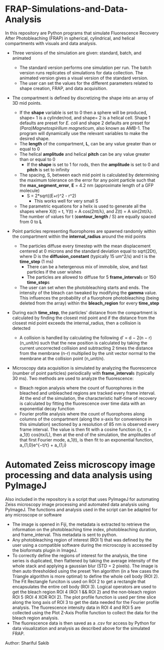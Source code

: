 # FRAP-Simulations-and-Data-Analysis
In this repository are Python programs that simulate Fluorescence Recovery After Photobleaching (FRAP) in spherical, cylindrical, and helical compartments with visuals and data analysis. 
  - Three versions of the simulation are given: standard, batch, and animated
    - The standard version performs one simulation per run. The batch version runs replicates of simulations for data collection. The animated version gives a visual version of the standard version.
    - The user can set the values for the different parameters related to shape creation, FRAP, and data acquisition.

- The compartment is defined by discretizing the shape into an array of 3D mid points. 
  - If the **shape** variable is set to 0 then a sphere will be produced, shape= 1 is a cylinder/rod, and shape= 2 is a helical cell. Shape 1 defaults are preset for _E. coli_ and shape 2 defaults are preset for _(Para)Magnetospirillum magneticum_, also known as AMB-1. The program will dynamically use the relevant variables to make the desired shape.
  - The **length** of the compartment, **L**, can be any value greater than or equal to 0
  - The helical **amplitude** and helical **pitch** can be any value greater than or equal to 0
    - If the **shape** is set to 1 for rods, then the **amplitude** is set to 0 and **pitch** is set to infinity 
  - The spacing, S, between each mid point is calculated by determining the maximum tolerance on the error for any point particle such that the **max_segment_error**, **E** = 4.2 nm (approximate length of a GFP molecule)
    - S = 2*sqrt((E+r)^2 - r^2)
      - This works well for very small S
  - The parametric equations for a helix is used to generate all the shapes where X(t) = t, Y(t) = A cos(2πt/λ), and Z(t) = A sin(2πt/λ). The number of values for t (**contour_length** / S) are equally spaced from 0 to **L**

- Point particles representing fluorophores are spawned randomly within the compartment within the **internal_radius** around the mid points 
  - The particles diffuse every timestep with the mean displacement centered at 0 microns and the standard deviation equal to sqrt(2Dt), where D is the **diffusion_constant** (typically 15 um^2/s) and t is the **time_step** (1 ms)
    - There can be a hetergenous mix of immobile, slow, and fast particles if the user wishes
    - The particles are allowed to diffuse for 5 **frame_interval**s or 150 **time_step**s
  - The user can set when the photobleaching starts and ends. The intensity of the bleach can tweaked by modifying the **gamma** value. This influences the probability of a fluorphore photobleaching (being deleted from the array) within the **bleach_region** for every **time_step**

- During each **time_step**, the particles' distance from the compartment is calculated by finding the closest mid point and if the distance from the closest mid point exceeds the internal_radius, then a collision is detected
  - A collision is handled by calculating the following d′ = d − 2(n − r)(n_unit/n) such that the new position is calculated by taking the current uncorrected collision and subtracting 2 times the distance from the membrane (n-r) multiplied by the unit vector normal to the membrane at the collision point (n_unit/n).

- Microscopy data acquisition is simulated by analyzing the fluorescence (number of point particles) periodically with **frame_interval**s (typically 30 ms). Two methods are used to analyze the fluorescence:
  - Bleach region analysis where the count of fluorophores in the bleached and unbleached regions are tracked every frame interval. At the end of the simulation, the characteristic half-time of recovery is calculated by fitting the fluorescence over time data with an exponential decay function
  - Fourier profile analysis where the count of fluorophores along columns of the compartment (along the x-axis for convenience in this simulation) sectioned by a resolution of 85 nm is observed every frame interval. The value is then fit with a cosine function i(x, t) = a_1(t) cos(πx/L), then at the end of the simulation, the amplitudes of that first Fourier mode, a_1(t), is then fit to an exponential function, a_{1,0}e^{−t/τ} + a_{1,i}  

# Automated Zeiss microscopy image processing and data analysis using PyImageJ 
Also included in the repository is a script that uses PyImageJ for automating Zeiss microscopy image processing and automated data analysis using PyImageJ. The functions and analysis used in the script can be adapted for any microscope or software
- The image is opened in Fiji, the metadata is extracted to retrieve the information on the photobleaching time index, photobleaching duration, and frame_interval. This metadata is sent to python.
- Any photobleaching region of interest (ROI 1) that was defined by the user using a compatible software during the microscopy is accessed by the bioformats plugin in ImageJ.
- To correctly define the regions of interest for the analysis, the time series is duplicated, then flattened by taking the average intensity of the whole stack and applying a gaussian blur (STD = 2 pixels). The image is then auto thresholded using the preset Yen algorithm (in a few cases the Triangle algorithm is more optimal) to define the whole cell body (ROI 2). The Fit Rectangle funciton is used on ROI 2 to get a rectangle that encapsulates the entire cell body (ROI 3). Logical operators are used to get the bleach region ROI 4 (ROI 1 && ROI 2) and the non-bleach region ROI 5 (ROI 4 XOR ROI 2). The plot profile function is used per time slice along the long axis of ROI 3 to get the data needed for the Fourier profile analysis. The fluorescence intensity data in ROI 4 and ROI 5 are collected using the Plot Z-Axis Profile function to collect the data for the bleach region analysis. 
- The fluorescence data is then saved as a .csv for access by Python for data visualization and analysis as described above for the simulated FRAP.


Author: Shariful Sakib
